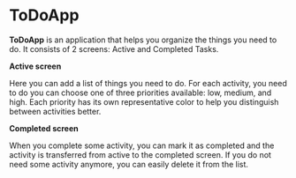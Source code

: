 # ToDoApp

**ToDoApp** is an application that helps you organize the things you need to do. It consists of 2 screens: Active and Completed Tasks.

**Active screen** 

Here you can add a list of things you need to do. For each activity, you need to do you can choose one of three priorities available: low, medium, and high. Each priority has its own representative color to help you distinguish between activities better. 

**Completed screen**

When you complete some activity, you can mark it as completed and the activity is transferred from active to the completed screen. If you do not need some activity anymore, you can easily delete it from the list.

